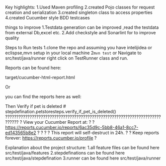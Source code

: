 Key highlights:
1.Used Maven profiling
2.created Pojo classes for request creation and serialization
3.created singleton class to access properties
4.created Cucumber style BDD testcases

things to improve 
1.Testdata generation can be improved ,read the testdata from external Db,excel etc.
2.Add checkstyle and Sonarlint for to improve quality

Steps to Run tests
1.clone the repo and assuming you have intelijidea or eclispse,mvn  setup in your local machine 
2`mvn test` or Navigate to src/test/java/runner right click on TestRunner class and run.

Reports can be found here:

target/cucumber-html-report.html   

Or

you can find the reports here as well:

Then Verify if pet is deleted                                               # stepdefination.petstoresteps.verify_if_pet_is_deleted()
????????????????????????????????????????????????????????????????????????????
? View your Cucumber Report at:                                            ?
? https://reports.cucumber.io/reports/6ac35d9c-5bb8-46a1-8cc7-ed143565b8e2 ?
?                                                                          ?
? This report will self-destruct in 24h.                                   ?
? Keep reports forever: https://reports.cucumber.io/profile                ?

Explanation about the project structure:
1.all feature files can be found here
src/test/java/features
2.stepdefinations can be found here
src/test/java/stepdefination
3.runner can be found here
src/test/java/runner



